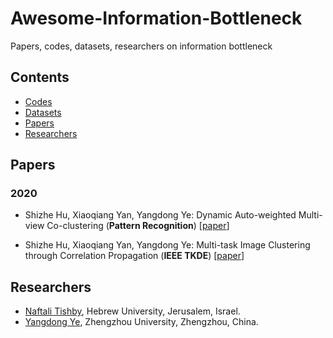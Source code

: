 # Awesome-Information-Bottleneck
Papers, codes, datasets, researchers on information bottleneck

## Contents
* [Codes](#codes)
* [Datasets](#datasets)
* [Papers](#papers)
* [Researchers](#researchers)


## Papers

### 2020


- <a name=""></a> Shizhe Hu, Xiaoqiang Yan, Yangdong Ye: Dynamic Auto-weighted Multi-view Co-clustering (**Pattern Recognition**) [[paper](https://www.sciencedirect.com/science/article/pii/S0031320319304029)]

- <a name=""></a> Shizhe Hu, Xiaoqiang Yan, Yangdong Ye: Multi-task Image Clustering through Correlation Propagation (**IEEE TKDE**) [[paper](https://ieeexplore.ieee.org/document/8812907)]


## Researchers
* [Naftali Tishby](http://naftali-tishby.mystrikingly.com/), Hebrew University, Jerusalem, Israel.
* [Yangdong Ye](http://www5.zzu.edu.cn/mlis/Home.htm), Zhengzhou University, Zhengzhou, China.
